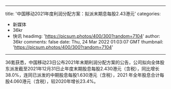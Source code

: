 
---
title: '中国移动2021年度利润分配方案：拟派末期息每股2.43港元'
categories: 
 - 新媒体
 - 36kr
 - 快讯
headimg: 'https://picsum.photos/400/300?random=7104'
author: 36kr
comments: false
date: Thu, 24 Mar 2022 01:03:07 GMT
thumbnail: 'https://picsum.photos/400/300?random=7104'
---

<div>   
36氪获悉，中国移动23日公布2021年末期利润分配方案的公告，公司拟向全体股东派发截至2021年12月31日止年度末期股息每股2.430港元（含税），同比增长38.0%，连同已派发的中期股息每股1.630港元（含税），2021 年全年股息合计每股4.060港元（含税），较2020年增长23.4%。  
</div>
            
